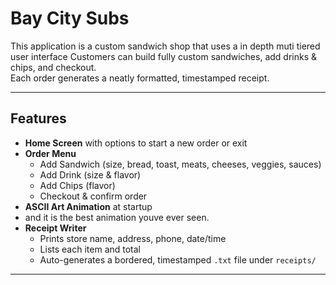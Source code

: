 # Bay City Subs

This application is a custom sandwich shop that uses a in depth muti tiered user interface
Customers can build fully custom sandwiches, add drinks & chips, and checkout.  
Each order generates a neatly formatted, timestamped receipt.

---

##  Features

- **Home Screen** with options to start a new order or exit  
- **Order Menu**  
  - Add Sandwich (size, bread, toast, meats, cheeses, veggies, sauces)  
  - Add Drink (size & flavor)  
  - Add Chips (flavor)  
  - Checkout & confirm order
- **ASCII Art Animation** at startup
- and it is the best animation youve ever seen.
- **Receipt Writer**  
  - Prints store name, address, phone, date/time  
  - Lists each item and total  
  - Auto-generates a bordered, timestamped `.txt` file under `receipts/`

---


